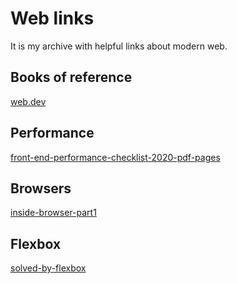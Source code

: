 # Web links

It is my archive with helpful links about modern web.

## Books of reference

[web.dev](https://web.dev)

## Performance

[front-end-performance-checklist-2020-pdf-pages](https://www.smashingmagazine.com/2020/01/front-end-performance-checklist-2020-pdf-pages/)

## Browsers

[inside-browser-part1](https://developers.google.com/web/updates/2018/09/inside-browser-part1)

## Flexbox

[solved-by-flexbox](https://philipwalton.github.io/solved-by-flexbox/)
